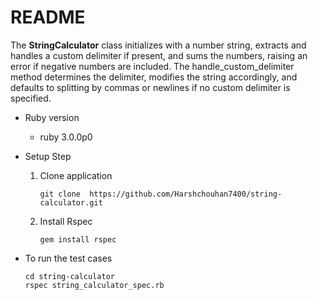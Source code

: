 # README

The **StringCalculator** class initializes with a number string, extracts and handles a custom delimiter if present, and sums the numbers, raising an error if negative numbers are included. The handle_custom_delimiter method determines the delimiter, modifies the string accordingly, and defaults to splitting by commas or newlines if no custom delimiter is specified.

* Ruby version
  - ruby 3.0.0p0

* Setup Step
  1. Clone application
     ```
     git clone  https://github.com/Harshchouhan7400/string-calculator.git
     ```
  2. Install Rspec
      ```
      gem install rspec
      ```

* To run the test cases
  ```
  cd string-calculator
  rspec string_calculator_spec.rb
  ```
